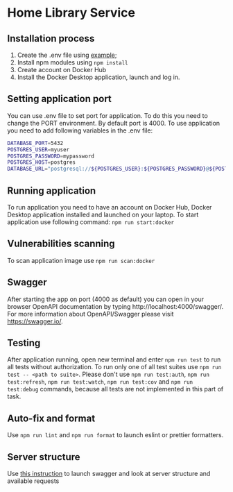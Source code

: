 # Home Library Service

## Installation process
1. Create the .env file using [example](.env.example);
2. Install npm modules using ```npm install```
3. Create account on Docker Hub
4. Install the Docker Desktop application, launch and log in.

## Setting application port
You can use .env file to set port for application. To do this you need to change the PORT environment. By default port is 4000.
To use application you need to add following variables in the .env file:
```bash
DATABASE_PORT=5432
POSTGRES_USER=myuser
POSTGRES_PASSWORD=mypassword
POSTGRES_HOST=postgres
DATABASE_URL="postgresql://${POSTGRES_USER}:${POSTGRES_PASSWORD}@${POSTGRES_HOST}:${DATABASE_PORT}/mydb?schema=public"
```

## Running application
To run application you need to have an account on Docker Hub, Docker Desktop application installed and launched on your laptop.
To start application use following command:
```npm run start:docker```

## Vulnerabilities scanning
To scan application image use ```npm run scan:docker```

## Swagger
After starting the app on port (4000 as default) you can open in your browser OpenAPI documentation by typing http://localhost:4000/swagger/.
For more information about OpenAPI/Swagger please visit https://swagger.io/.

## Testing
After application running, open new terminal and enter ```npm run test``` to run all tests without authorization.
To run only one of all test suites use ```npm run test -- <path to suite>```.
Please don't use ```npm run test:auth```, ```npm run test:refresh```, ```npm run test:watch```, ```npm run test:cov``` and ```npm run test:debug``` commands, because all tests are not implemented in this part of task.

## Auto-fix and format
Use ```npm run lint``` and ```npm run format``` to launch eslint or prettier formatters.

## Server structure
Use [this instruction](README.md#swagger) to launch swagger and look at server structure and available requests
